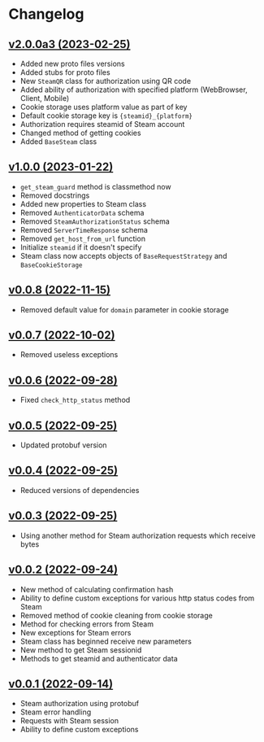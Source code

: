 # Changelog

## [v2.0.0a3 (2023-02-25)](https://github.com/sometastycake/pysteamauth/releases/tag/v2.0.0a3)

- Added new proto files versions
- Added stubs for proto files
- New `SteamQR` class for authorization using QR code
- Added ability of authorization with specified platform (WebBrowser, Client, Mobile)
- Cookie storage uses platform value as part of key
- Default cookie storage key is `{steamid}_{platform}`
- Authorization requires steamid of Steam account
- Changed method of getting cookies
- Added `BaseSteam` class

## [v1.0.0 (2023-01-22)](https://github.com/sometastycake/pysteamauth/releases/tag/v1.0.0)

- `get_steam_guard` method is classmethod now
- Removed docstrings
- Added new properties to Steam class
- Removed `AuthenticatorData` schema
- Removed `SteamAuthorizationStatus` schema
- Removed `ServerTimeResponse` schema
- Removed `get_host_from_url` function
- Initialize `steamid` if it doesn't specify
- Steam class now accepts objects of `BaseRequestStrategy` and `BaseCookieStorage`

## [v0.0.8 (2022-11-15)](https://github.com/sometastycake/pysteamauth/releases/tag/v0.0.8)

- Removed default value for `domain` parameter in cookie storage

## [v0.0.7 (2022-10-02)](https://github.com/sometastycake/pysteamauth/releases/tag/v0.0.7)

- Removed useless exceptions

## [v0.0.6 (2022-09-28)](https://github.com/sometastycake/pysteamauth/releases/tag/v0.0.6)

- Fixed `check_http_status` method

## [v0.0.5 (2022-09-25)](https://github.com/sometastycake/pysteamauth/releases/tag/v0.0.5)

- Updated protobuf version

## [v0.0.4 (2022-09-25)](https://github.com/sometastycake/pysteamauth/releases/tag/v0.0.4)

- Reduced versions of dependencies

## [v0.0.3 (2022-09-25)](https://github.com/sometastycake/pysteamauth/releases/tag/v0.0.3)

- Using another method for Steam authorization requests which receive bytes

## [v0.0.2 (2022-09-24)](https://github.com/sometastycake/pysteamauth/releases/tag/v0.0.2)

- New method of calculating confirmation hash
- Ability to define custom exceptions for various http status codes from Steam
- Removed method of cookie cleaning from cookie storage
- Method for checking errors from Steam
- New exceptions for Steam errors
- Steam class has beginned receive new parameters
- New method to get Steam sessionid
- Methods to get steamid and authenticator data

## [v0.0.1 (2022-09-14)](https://github.com/sometastycake/pysteamauth/releases/tag/v0.0.1)

- Steam authorization using protobuf
- Steam error handling
- Requests with Steam session
- Ability to define custom exceptions
